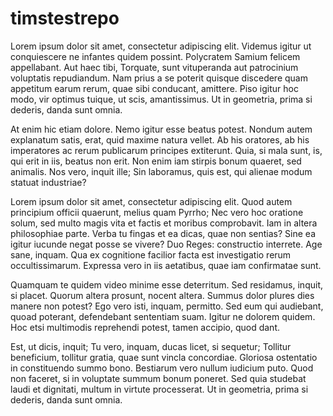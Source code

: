 timstestrepo
============
Lorem ipsum dolor sit amet, consectetur adipiscing elit. Videmus igitur ut conquiescere ne infantes quidem possint. Polycratem Samium felicem appellabant. Aut haec tibi, Torquate, sunt vituperanda aut patrocinium voluptatis repudiandum. Nam prius a se poterit quisque discedere quam appetitum earum rerum, quae sibi conducant, amittere. Piso igitur hoc modo, vir optimus tuique, ut scis, amantissimus. Ut in geometria, prima si dederis, danda sunt omnia. 

At enim hic etiam dolore. Nemo igitur esse beatus potest. Nondum autem explanatum satis, erat, quid maxime natura vellet. Ab his oratores, ab his imperatores ac rerum publicarum principes extiterunt. Quia, si mala sunt, is, qui erit in iis, beatus non erit. Non enim iam stirpis bonum quaeret, sed animalis. Nos vero, inquit ille; Sin laboramus, quis est, qui alienae modum statuat industriae?

Lorem ipsum dolor sit amet, consectetur adipiscing elit. Quod autem principium officii quaerunt, melius quam Pyrrho; Nec vero hoc oratione solum, sed multo magis vita et factis et moribus comprobavit. Iam in altera philosophiae parte. Verba tu fingas et ea dicas, quae non sentias? Sine ea igitur iucunde negat posse se vivere? Duo Reges: constructio interrete. Age sane, inquam. Qua ex cognitione facilior facta est investigatio rerum occultissimarum. Expressa vero in iis aetatibus, quae iam confirmatae sunt. 

Quamquam te quidem video minime esse deterritum. Sed residamus, inquit, si placet. Quorum altera prosunt, nocent altera. Summus dolor plures dies manere non potest? Ego vero isti, inquam, permitto. Sed eum qui audiebant, quoad poterant, defendebant sententiam suam. Igitur ne dolorem quidem. Hoc etsi multimodis reprehendi potest, tamen accipio, quod dant. 

Est, ut dicis, inquit; Tu vero, inquam, ducas licet, si sequetur; Tollitur beneficium, tollitur gratia, quae sunt vincla concordiae. Gloriosa ostentatio in constituendo summo bono. Bestiarum vero nullum iudicium puto. Quod non faceret, si in voluptate summum bonum poneret. Sed quia studebat laudi et dignitati, multum in virtute processerat. Ut in geometria, prima si dederis, danda sunt omnia.